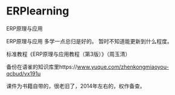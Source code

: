 # ERPlearning
ERP原理与应用

ERP原理与应用 多学一点总归是好的。 暂时不知道能更新到什么程度。

标准教程《ERP原理与应用教程（第3版）》（周玉清）

备份在语雀的知识库里https://www.yuque.com/zhenkongmiaoyou-qcbud/vx191u

课件为书籍自带的，很老旧了，2014年左右的，权作备查。
